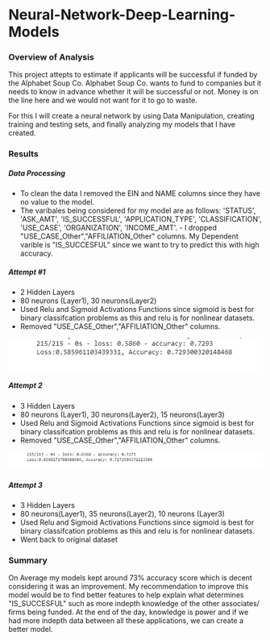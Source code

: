 # Neural-Network-Deep-Learning-Models

### Overview of Analysis

This project attepts to estimate if applicants will be successful if funded by the Alphabet Soup Co. Alphabet Soup Co. wants to fund to companies but it needs to know in advance whether it will be successful or not. Money is on the line here and we would not want for it to go to waste.

For this I will create a neural network by using Data Manipulation, creating training and testing sets, and finally analyzing my models that I have created.

### Results

##### Data Processing

- To clean the data I removed the EIN and NAME columns since they have no value to the model.
- The varibales being considered for my model are as follows: 'STATUS', 'ASK_AMT', 'IS_SUCCESSFUL', 'APPLICATION_TYPE', 'CLASSIFICATION', 'USE_CASE', 'ORGANIZATION', 'INCOME_AMT'. - I dropped "USE_CASE_Other","AFFILIATION_Other" columns.
  My Dependent varible is "IS_SUCCESFUL" since we want to try to predict this with high accuracy.
  
##### Attempt #1

- 2 Hidden Layers
- 80 neurons (Layer1), 30 neurons(Layer2)
- Used Relu and Sigmoid Activations Functions since sigmoid is best for binary classifcation problems as this and relu is for nonlinear datasets.
- Removed "USE_CASE_Other","AFFILIATION_Other" columns.

![img1](https://github.com/ritwikthakar/Neural-Network-Deep-Learning-Models/blob/main/images/img1.PNG)

##### Attempt 2

- 3 Hidden Layers
- 80 neurons (Layer1), 30 neurons(Layer2), 15 neurons(Layer3)
- Used Relu and Sigmoid Activations Functions since sigmoid is best for binary classifcation problems as this and relu is for nonlinear datasets.
- Removed "USE_CASE_Other","AFFILIATION_Other" columns.

![img2](https://github.com/ritwikthakar/Neural-Network-Deep-Learning-Models/blob/main/images/img2.PNG)


##### Attempt 3

- 3 Hidden Layers
- 80 neurons(Layer1), 35 neurons(Layer2), 10 neurons (Layer3)
- Used Relu and Sigmoid Activations Functions since sigmoid is best for binary classifcation problems as this and relu is for nonlinear datasets.
- Went back to original dataset

### Summary

On Average my models kept around 73% accuracy score which is decent considering it was an improvement. My recommendation to improve this model would be to find better features to help explain what determines "IS_SUCCESFUL" such as more indepth knowledge of the other associates/ firms being funded. At the end of the day, knowledge is power and if we had more indepth data between all these applications, we can create a better model.
